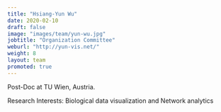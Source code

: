 ```yaml
---
title: "Hsiang-Yun Wu"
date: 2020-02-10
draft: false
image: "images/team/yun-wu.jpg"
jobtitle: "Organization Committee"
weburl: "http://yun-vis.net/"
weight: 8
layout: team
promoted: true
---
```


Post-Doc at TU Wien, Austria. 

Research Interests: Biological data visualization and Network analytics 
